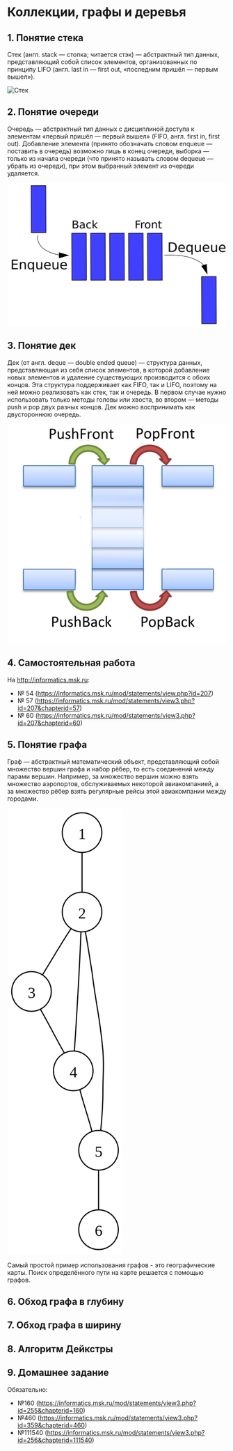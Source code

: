 # Коллекции, графы и деревья

## 1. Понятие стека

Стек (англ. stack — стопка; читается стэк) — абстрактный тип данных, представляющий собой список
элементов, организованных по принципу LIFO (англ. last in — first out, «последним пришёл — первым
вышел»).

![Стек](images/stack.png)

## 2. Понятие очереди

Очередь — абстрактный тип данных с дисциплиной доступа к элементам «первый пришёл — первый вышел»
(FIFO, англ. first in, first out). Добавление элемента (принято обозначать словом enqueue —
поставить в очередь) возможно лишь в конец очереди, выборка — только из начала очереди (что принято
называть словом dequeue — убрать из очереди), при этом выбранный элемент из очереди удаляется.

![Очередь](images/queue.png)

## 3. Понятие дек

Дек (от англ. deque — double ended queue) — структура данных, представляющая из себя список
элементов, в которой добавление новых элементов и удаление существующих производится с обоих концов.
Эта структура поддерживает как FIFO, так и LIFO, поэтому на ней можно реализовать как стек, так и
очередь. В первом случае нужно использовать только методы головы или хвоста, во втором — методы push
и pop двух разных концов. Дек можно воспринимать как двустороннюю очередь.

![Дек](images/deque.png)

## 4. Самостоятельная работа

На <http://informatics.msk.ru>:

* № 54 (<https://informatics.msk.ru/mod/statements/view.php?id=207>)
* № 57 (<https://informatics.msk.ru/mod/statements/view3.php?id=207&chapterid=57>)
* № 60 (<https://informatics.msk.ru/mod/statements/view3.php?id=207&chapterid=60>)

## 5. Понятие графа

Граф — абстрактный математический объект, представляющий собой множество вершин графа и набор рёбер,
то есть соединений между парами вершин. Например, за множество вершин можно взять множество
аэропортов, обслуживаемых некоторой авиакомпанией, а за множество рёбер взять регулярные рейсы этой
авиакомпании между городами.

![Граф](images/graph.png)

Самый простой пример использования графов - это географические карты. Поиск определённого пути на
карте решается с помощью графов.

## 6. Обход графа в глубину

## 7. Обход графа в ширину

## 8. Алгоритм Дейкстры

## 9. Домашнее задание

Обязательно:

* №160 (<https://informatics.msk.ru/mod/statements/view3.php?id=255&chapterid=160>)
* №460 (<https://informatics.msk.ru/mod/statements/view3.php?id=359&chapterid=460>)
* №111540 (<https://informatics.msk.ru/mod/statements/view3.php?id=256&chapterid=111540>)
